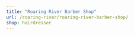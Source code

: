```yaml
---
title: "Roaring River Barber Shop"
url: /roaring-river/roaring-river-barber-shop/
shop: hairdresser
---
```

